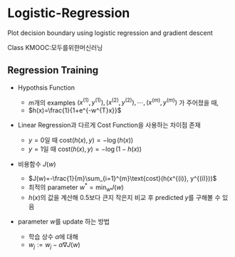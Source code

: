 # Logistic-Regression
Plot decision boundary using logistic regression and gradient descent

Class KMOOC:모두를위한머신러닝

## Regression Training

- Hypothsis Function
  - $m$개의 examples ${(x^{(1)}, y^{(1)}), (x^{(2)}, y^{(2)}), \cdots, (x^{(m)}, y^{(m)})}$ 가 주어졌을 때,
  - $h(x)=\frac{1}{1+e^{-w^{T}x}}$


- Linear Regression과 다르게 Cost Function을 사용하는 차이점 존재
  - $y=0$일 때 $\text{cost}(h(x), y)=-\log (h(x))$
  - $y=1$일 때 $\text{cost}(h(x), y)=-\log (1-h(x))$

- 비용함수 $J(w)$
  - $J(w)=-\frac{1}{m}\sum_{i=1}^{m}\text{cost}(h(x^{(i)}, y^{(i)}))$
  - 최적의 parameter $w^{*}=\min_{w}J(w)$
  - $h(x)$의 값을 계산해 $0.5$보다 큰지 작은지 비교 후 $\text{predicted}\;y$를 구해볼 수 있음


- parameter $w$를 update 하는 방법
  - 학습 상수 $\alpha$에 대해
  - $w_{j}:=w_{j}-\alpha \nabla J(w)$

